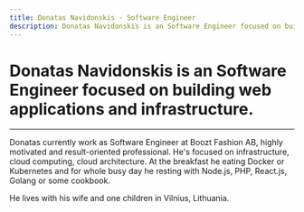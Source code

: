 ```yaml
---
title: Donatas Navidonskis - Software Engineer
description: Donatas Navidonskis is an Software Engineer focused on building web applications and infrastructure.
---
```


# **Donatas Navidonskis** is an Software Engineer focused on building web applications and infrastructure.

<hr/>

Donatas currently work as Software Engineer at Boozt Fashion AB, highly motivated and result-oriented 
professional. He's focused on infrastructure, cloud computing, cloud architecture. At the breakfast he 
eating Docker or Kubernetes and for whole busy day he resting with Node.js, PHP, React.js, Golang or 
some cookbook.

He lives with his wife and one children in Vilnius, Lithuania.
